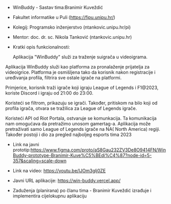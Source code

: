 - WinBuddy - Sastav tima:Branimir Kuveždić

- Fakultet informatike u Puli (https://fipu.unipu.hr/)

- Kolegij: Programsko inženjerstvo (ntankovic.unipu.hr/pi)

- Mentor: doc. dr. sc. Nikola Tanković (ntankovic.unipu.hr)

- Kratki opis funkcionalnosti:

  Aplikacija "WinBuddy" služi za traženje suigrača u videoigrama.

Aplikacija WinBuddy služi kao platforma za pronalaženje prijatelja za videoigrice. Platforma je osmišljena tako da korisnik nakon registracije i uređivanja profila, filtrira sve ostale igrače na platformi.

Primjerice, korisnik traži igrače koji igraju League of Legends i F1@2023, koriste Discord i igraju od 21:00 do 23:00.

Koristeći se filtrom, prikazuju se igrači. Također, pritiskom na bilo koji od profila igrača, otvara se tražilica za League of Legends igrače.

Koristeći API od Riot Portala, ostvaruje se komunkacija. Ta komunikacija nam omogućava da pretražimo unosom gamertag-a. Aplikacija može pretraživati samo League of Legends igrače na NA( North America) regiji. Također postoji i dio za pregled najboljeg esports tima 2023

- Link na javni prototip:https://www.figma.com/proto/aS8Gau232ZV3De8O9414FN/WinBuddy-prototype-Branimir-Kuve%C5%BEdi%C4%87?node-id=5-357&scaling=scale-down

- Link na video: https://youtu.be/lJOm3glj0ZE

- Javni URL aplikacije: https://win-buddy.vercel.app/

- Zaduženja (planirana) po članu tima - Branimir Kuveždić izrađuje i implementira cijelokupnu aplikaciju
